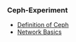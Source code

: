 ### Ceph-Experiment
- [Definition of Ceph](Definition/ceph_basic.md)
- [Network Basics](Definition/network_basic.md)
